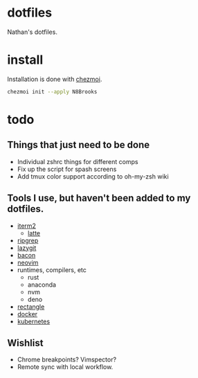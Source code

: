 # dotfiles

Nathan's dotfiles.

# install

Installation is done with [chezmoi](https://www.chezmoi.io/).

```sh
chezmoi init --apply N8Brooks
```

# todo

## Things that just need to be done

* Individual zshrc things for different comps
* Fix up the script for spash screens
* Add tmux color support according to oh-my-zsh wiki

## Tools I use, but haven't been added to my dotfiles.

* [iterm2](https://iterm2.com/)
  * [latte](https://github.com/catppuccin/iterm)
* [ripgrep](https://github.com/BurntSushi/ripgrep)
* [lazygit](https://github.com/jesseduffield/lazygit)
* [bacon](https://github.com/Canop/bacon)
* [neovim](https://github.com/neovim/neovim/releases/tag/v0.8.0)
* runtimes, compilers, etc
  * rust
  * anaconda
  * nvm
  * deno
* [rectangle](https://github.com/rxhanson/Rectangle)
* [docker](https://docs.docker.com/engine/install/ubuntu/#install-using-the-convenience-script)
* [kubernetes](https://kubernetes.io/docs/setup/production-environment/tools/kubeadm/install-kubeadm/#installing-kubeadm-kubelet-and-kubectl)

## Wishlist

* Chrome breakpoints? Vimspector?
* Remote sync with local workflow.
